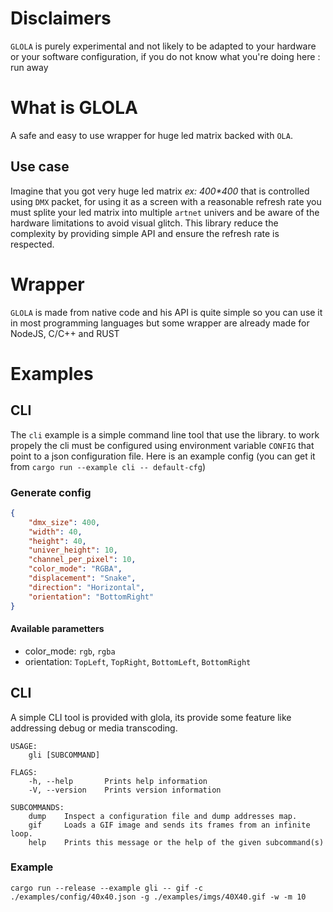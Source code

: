 # Disclaimers
`GLOLA` is purely experimental and not likely to be adapted to your hardware or your software configuration, if you do not know what you're doing here : run away

# What is GLOLA
A safe and easy to use wrapper for huge led matrix backed with `OLA`.
## Use case
Imagine that you got very huge led matrix *ex: 400\*400* that is controlled using `DMX` packet, for using it as a screen with a reasonable refresh rate you must splite your led matrix into multiple `artnet` univers and be aware of the hardware limitations to avoid visual glitch. This library reduce the complexity by providing simple API and ensure the refresh rate is respected.

# Wrapper
`GLOLA` is made from native code and his API is quite simple so you can use it in most programming languages but some wrapper are already made for NodeJS, C/C++ and RUST

# Examples
## CLI
The `cli` example is a simple command line tool that use the library.
to work propely the cli must be configured using environment variable `CONFIG` that point to a json configuration file.
Here is an example config (you can get it from `cargo run --example cli -- default-cfg`)
### Generate config
```json
{
    "dmx_size": 400,
    "width": 40,
    "height": 40,
    "univer_height": 10,
    "channel_per_pixel": 10,
    "color_mode": "RGBA",
    "displacement": "Snake",
    "direction": "Horizontal",
    "orientation": "BottomRight"
}

```
#### Available parametters

- color_mode: `rgb`, `rgba`
- orientation: `TopLeft`, `TopRight`, `BottomLeft`, `BottomRight`

## CLI
A simple CLI tool is provided with glola, its provide some feature like addressing debug or media transcoding.

```
USAGE:
    gli [SUBCOMMAND]

FLAGS:
    -h, --help       Prints help information
    -V, --version    Prints version information

SUBCOMMANDS:
    dump    Inspect a configuration file and dump addresses map.
    gif     Loads a GIF image and sends its frames from an infinite loop.
    help    Prints this message or the help of the given subcommand(s)
```

### Example

```
cargo run --release --example gli -- gif -c ./examples/config/40x40.json -g ./examples/imgs/40X40.gif -w -m 10
```